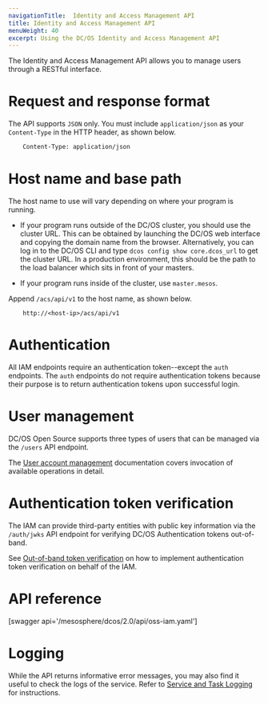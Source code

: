```yaml
---
navigationTitle:  Identity and Access Management API
title: Identity and Access Management API
menuWeight: 40
excerpt: Using the DC/OS Identity and Access Management API
---
```


<!-- The source repository for this topic is https://github.com/dcos/dcos-docs-site -->

The Identity and Access Management API allows you to manage users through a RESTful interface.

# Request and response format

The API supports `JSON` only. You must include `application/json` as your `Content-Type` in the HTTP header, as shown below.
```bash
    Content-Type: application/json
```
# Host name and base path

The host name to use will vary depending on where your program is running.

* If your program runs outside of the DC/OS cluster, you should use the cluster URL. This can be obtained by launching the DC/OS web interface and copying the domain name from the browser. Alternatively, you can log in to the DC/OS CLI and type `dcos config show core.dcos_url` to get the cluster URL. In a production environment, this should be the path to the load balancer which sits in front of your masters.

* If your program runs inside of the cluster, use `master.mesos`.

Append `/acs/api/v1` to the host name, as shown below.
```text
    http://<host-ip>/acs/api/v1
```

# Authentication

All IAM endpoints require an authentication token--except the `auth` endpoints. The `auth` endpoints do not require authentication tokens because their purpose is to return authentication tokens upon successful login.

# User management

DC/OS Open Source supports three types of users that can be managed via the `/users` API endpoint.

The [User account management](/mesosphere/dcos/2.0/security/oss/user-account-management/) documentation covers invocation of available operations in detail.

# Authentication token verification

The IAM can provide third-party entities with public key information via the `/auth/jwks` API endpoint for verifying DC/OS Authentication tokens out-of-band.

See [Out-of-band token verification](/mesosphere/dcos/2.0/security/oss/authentication/out-of-band-verification/) on how to implement authentication token verification on behalf of the IAM.

# API reference

[swagger api='/mesosphere/dcos/2.0/api/oss-iam.yaml']

# Logging

While the API returns informative error messages, you may also find it useful to check the logs of the service. Refer to [Service and Task Logging](/mesosphere/dcos/2.0/monitoring/logging/) for instructions.

